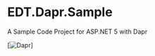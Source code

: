# EDT.Dapr.Sample
A Sample Code Project for ASP.NET 5 with Dapr

[![Dapr](https://img2020.cnblogs.com/blog/381412/202103/381412-20210321181432955-1000029179.png)]
